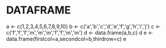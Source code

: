 # DATAFRAME
a <- c(1,2,3,4,5,6,7,8,9,10)
b <- c('a','b','c','d','e','f','g','h','i','j')
c <- c('f','f','f','m','m','m','f','f','m','m')
d <- data.frame(a,b,c)
d
e <- data.frame(firstcol=a,secondcol=b,thirdrow=c)
e
